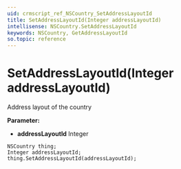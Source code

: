 ```yaml
---
uid: crmscript_ref_NSCountry_SetAddressLayoutId
title: SetAddressLayoutId(Integer addressLayoutId)
intellisense: NSCountry.SetAddressLayoutId
keywords: NSCountry, GetAddressLayoutId
so.topic: reference
---
```


# SetAddressLayoutId(Integer addressLayoutId)

Address layout of the country

**Parameter:** 
* **addressLayoutId** Integer

```crmscript
NSCountry thing;
Integer addressLayoutId;
thing.SetAddressLayoutId(addressLayoutId);
```

